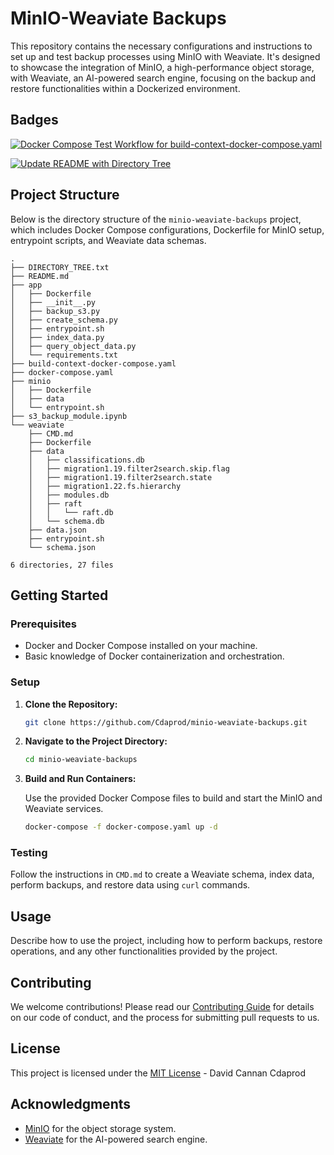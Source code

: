 # MinIO-Weaviate Backups

This repository contains the necessary configurations and instructions to set up and test backup processes using MinIO with Weaviate. It's designed to showcase the integration of MinIO, a high-performance object storage, with Weaviate, an AI-powered search engine, focusing on the backup and restore functionalities within a Dockerized environment.

## Badges

[![Docker Compose Test Workflow for build-context-docker-compose.yaml](https://github.com/Cdaprod/minio-weaviate-backups/actions/workflows/build-context-docker-compose.yml/badge.svg)](https://github.com/Cdaprod/minio-weaviate-backups/actions/workflows/build-context-docker-compose.yml)

[![Update README with Directory Tree](https://github.com/Cdaprod/minio-weaviate-backups/actions/workflows/update_readme.yml/badge.svg)](https://github.com/Cdaprod/minio-weaviate-backups/actions/workflows/update_readme.yml)

## Project Structure

Below is the directory structure of the `minio-weaviate-backups` project, which includes Docker Compose configurations, Dockerfile for MinIO setup, entrypoint scripts, and Weaviate data schemas.

<!-- DIRECTORY_TREE_START -->
```
.
├── DIRECTORY_TREE.txt
├── README.md
├── app
│   ├── Dockerfile
│   ├── __init__.py
│   ├── backup_s3.py
│   ├── create_schema.py
│   ├── entrypoint.sh
│   ├── index_data.py
│   ├── query_object_data.py
│   └── requirements.txt
├── build-context-docker-compose.yaml
├── docker-compose.yaml
├── minio
│   ├── Dockerfile
│   ├── data
│   └── entrypoint.sh
├── s3_backup_module.ipynb
└── weaviate
    ├── CMD.md
    ├── Dockerfile
    ├── data
    │   ├── classifications.db
    │   ├── migration1.19.filter2search.skip.flag
    │   ├── migration1.19.filter2search.state
    │   ├── migration1.22.fs.hierarchy
    │   ├── modules.db
    │   ├── raft
    │   │   └── raft.db
    │   └── schema.db
    ├── data.json
    ├── entrypoint.sh
    └── schema.json

6 directories, 27 files

```
<!-- DIRECTORY_TREE_END -->

## Getting Started

### Prerequisites

- Docker and Docker Compose installed on your machine.
- Basic knowledge of Docker containerization and orchestration.

### Setup

1. **Clone the Repository:**

   ```bash
   git clone https://github.com/Cdaprod/minio-weaviate-backups.git
   ```

2. **Navigate to the Project Directory:**

   ```bash
   cd minio-weaviate-backups
   ```

3. **Build and Run Containers:**

   Use the provided Docker Compose files to build and start the MinIO and Weaviate services.

   ```bash
   docker-compose -f docker-compose.yaml up -d
   ```

### Testing

Follow the instructions in `CMD.md` to create a Weaviate schema, index data, perform backups, and restore data using `curl` commands.

## Usage

Describe how to use the project, including how to perform backups, restore operations, and any other functionalities provided by the project.

## Contributing

We welcome contributions! Please read our [Contributing Guide](LINK_TO_CONTRIBUTING_GUIDE) for details on our code of conduct, and the process for submitting pull requests to us.

## License

This project is licensed under the [MIT License](LICENSE) - David Cannan Cdaprod

## Acknowledgments

- [MinIO](https://min.io/) for the object storage system.
- [Weaviate](https://www.semi.technology/developers/weaviate/current/) for the AI-powered search engine.
